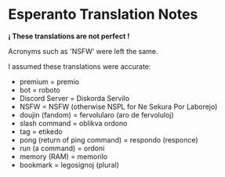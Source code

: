 # Esperanto Translation Notes

**¡ These translations are not perfect !**

Acronyms such as 'NSFW' were left the same.

I assumed these translations were accurate:

-   premium = premio
-   bot = roboto
-   Discord Server = Diskorda Servilo
-   NSFW = NSFW (otherwise NSPL for Ne Sekura Por Laborejo)
-   doujin (fandom) = fervolularo (aro de fervoluloj)
-   slash command = oblikva ordono
-   tag = etikedo
-   pong (return of ping command) = respondo (responce)
-   run (a command) = ordoni
-   memory (RAM) = memorilo
-   bookmark = legosignoj (plural)
